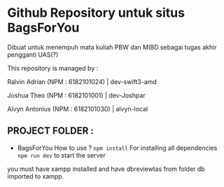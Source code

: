 # Github Repository untuk situs BagsForYou

Dibuat untuk menempuh mata kuliah PBW dan MIBD sebagai tugas akhir pengganti UAS(?)

This repository is managed by :

Ralvin Adrian (NPM : 6182101024) | dev-swift3-amd

Joshua Theo (NPM : 6182101001) | dev-Joshpar

Alvyn Antonius (NPM : 6182101030) | alvyn-local

## PROJECT FOLDER :

- BagsForYou
  How to use ?
  `npm install`
  For installing all dependencies
  `npm run dev`
  to start the server

you must have xampp installed and have dbreviewtas from folder db imported to xampp.
